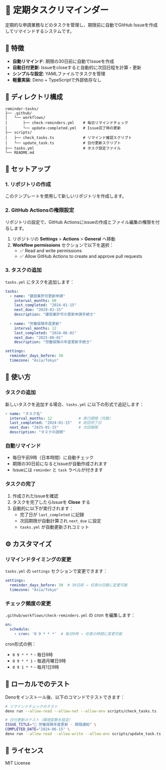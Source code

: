 # 📅 定期タスクリマインダー

定期的な申請業務などのタスクを管理し、期限前に自動でGitHub Issueを作成してリマインドするシステムです。

## 🎯 特徴

- **自動リマインド**: 期限の30日前に自動でIssueを作成
- **自動日付更新**: Issueをcloseすると自動的に次回日程を計算・更新
- **シンプルな設定**: YAMLファイルでタスクを管理
- **軽量実装**: Deno + TypeScriptで外部依存なし

## 📁 ディレクトリ構成

```
reminder-tasks/
├── .github/
│   └── workflows/
│       ├── check-reminders.yml    # 毎日リマインドチェック
│       └── update-completed.yml   # Issue完了時の更新
├── scripts/
│   ├── check_tasks.ts             # リマインド確認スクリプト
│   └── update_task.ts             # 日付更新スクリプト
├── tasks.yml                      # タスク設定ファイル
└── README.md
```

## 🚀 セットアップ

### 1. リポジトリの作成

このテンプレートを使用して新しいリポジトリを作成します。

### 2. GitHub Actionsの権限設定

リポジトリの設定で、GitHub Actionsにissueの作成とファイル編集の権限を付与します。

1. リポジトリの **Settings** > **Actions** > **General** へ移動
2. **Workflow permissions** セクションで以下を選択：
   - ✅ Read and write permissions
   - ✅ Allow GitHub Actions to create and approve pull requests

### 3. タスクの追加

`tasks.yml` にタスクを追加します：

```yaml
tasks:
  - name: "建設業許可更新申請"
    interval_months: 60
    last_completed: "2024-01-15"
    next_due: "2029-01-15"
    description: "建設業許可の更新申請手続き"
    
  - name: "労働保険年度更新"
    interval_months: 12
    last_completed: "2024-06-01"
    next_due: "2025-06-01"
    description: "労働保険の年度更新手続き"

settings:
  reminder_days_before: 30
  timezone: "Asia/Tokyo"
```

## 📝 使い方

### タスクの追加

新しいタスクを追加する場合、`tasks.yml` に以下の形式で追記します：

```yaml
- name: "タスク名"
  interval_months: 12            # 実行間隔（月数）
  last_completed: "2024-01-15"   # 前回完了日
  next_due: "2025-01-15"         # 次回期限
  description: "タスクの説明"
```

### 自動リマインド

- 毎日午前9時（日本時間）に自動チェック
- 期限の30日前になるとIssueが自動作成されます
- Issueには `reminder` と `task` ラベルが付きます

### タスクの完了

1. 作成されたIssueを確認
2. タスクを完了したらIssueを **Close** する
3. 自動的に以下が実行されます：
   - 完了日が `last_completed` に記録
   - 次回期限が自動計算され `next_due` に設定
   - `tasks.yml` が自動更新されコミット

## ⚙️ カスタマイズ

### リマインドタイミングの変更

`tasks.yml` の `settings` セクションで変更できます：

```yaml
settings:
  reminder_days_before: 30  # 30日前 → 任意の日数に変更可能
  timezone: "Asia/Tokyo"
```

### チェック頻度の変更

`.github/workflows/check-reminders.yml` の cron を編集します：

```yaml
on:
  schedule:
    - cron: '0 9 * * *'  # 毎日9時 → 任意の時間に変更可能
```

cron形式の例：
- `0 9 * * *` - 毎日9時
- `0 9 * * 1` - 毎週月曜日9時
- `0 9 1 * *` - 毎月1日9時

## 🔧 ローカルでのテスト

Denoをインストール後、以下のコマンドでテストできます：

```bash
# リマインドチェックのテスト
deno run --allow-read --allow-net --allow-env scripts/check_tasks.ts

# 日付更新のテスト（環境変数を設定）
ISSUE_TITLE="📅 労働保険年度更新 - 期限通知" \
COMPLETED_DATE="2024-06-15" \
deno run --allow-read --allow-write --allow-env scripts/update_task.ts
```

## 📄 ライセンス

MIT License

